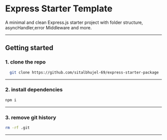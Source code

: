 # Express Starter Template

A minimal and clean Express.js starter project with folder structure, asyncHandler,error Middleware and more.

---

## Getting started
### 1. clone the repo
```bash
  git clone https://github.com/sitalbhujel-69/express-starter-package .
  ```
  ---
### 2. install dependencies
```bash
npm i 
```
---
### 3. remove git history
```bash
rm -rf .git
```
---
